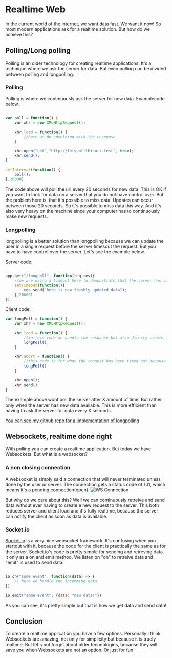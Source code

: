 # Realtime Web

In the current world of the internet, we want data fast. We want it now! So most modern applications ask for a realtime solution. But how do we achieve this? 

## Polling/Long polling

Polling is an older technology for creating realtime applications. It's a technique where we ask the server for data. But even polling can be divided between polling and longpolling.

### Polling 

Polling is where we continuously ask the server for new data. Examplecode below.

```javascript

var poll = function() {
	var xhr = new XMLHttpRequest();

	xhr.load = function() {
		//here we do something with the response
	}

	xhr.open("get","http://letspollthisurl.test", true);
	xhr.send();
}

setInterval(function() {
	poll();
},20000)

```

The code above will poll the url every 20 seconds for new data. This is OK if you want to look for data on a server that you do not have control over. But the problem here is, that it's possible to miss data. Updates can occur between those 20 seconds. So it's possible to miss data this way. And it's also very heavy on the machine since your computer has to continuously make new requests.

### Longpolling

longpolling is a better solution than longpolling because we can update the user in a single request before the server timesout the request. But you have to have control over the server. Let's see the example below.

Server code:

```javascript

app.get("/longpoll", function(req,res){
	//we are using a timeout here to demonstrate that the server has control over the request. The server will respond 20 seconds after the request. But you can basicly create any implementation. For example on user input.
	setTimeout(function(){
		res.send("here is new freshly updated data");
	},20000)
});

```

Client code:

```javascript
var longPoll = function() {
	var xhr = new XMLHttpRequest();

	xhr.load = function() {
		//in this code we handle the response but also directy create a new request. 
		longPoll();
	}

	xhr.abort = function() {
		//this code is for when the request has been timed out because there was no data available for too long. So the server wont store too many requests in memory.
		longPoll()
	}

	xhr.open();
	xhr.send()
}

```

The example above wont poll the server after X amount of time. But rather only when the server has new data available. This is more efficient than having to ask the server for data every X seconds. 

[You can see my github repo for a implementation of longpolling](https://github.com/Zekkie/browser-technologies-1819/tree/master/notifications)

## Websockets, realtime done right

With polling you can create a realtime application. But today we have Websockets. But what is a websocket? 

### A non closing connection

A websocket is simply said a connection that will never terminated unless done by the user or server. The connection gets a status code of 101, which means it's a pending connection(open). 
![WS Connection](https://i.gyazo.com/2d61272dc628b5d131c5001939ecee3c.png)

But why do we care about this? Well we can continuously retreive and send data without ever having to create e new request to the server. This both reduces server and client load and it's fully realtime, because the server can notify the client as soon as data is available. 

### Socket.io

[Socket.io](https://socket.io/) is a very nice websocket framework. It's confusing when you startout with it, because the code for the client is practically the same as for the server. Socket.io's code is pretty simple for sending and retreving data. it only as a on and emit method. We listen on "on" to retreive data and "emit" is used to send data.

```javascript

io.on("some event", function(data) => {
	// here we handle the incomming data
})

io.emit("some event", {data: "new data!"})

```
As you can see, it's pretty simple but that is how we get data and send data!

## Conclusion

To create a realtime application you have a few options. Personally I think Websockets are amazing, not only for simplicity but because it is truely realtime. But let's not forget about older technologies, because they will save you when Websockets are not an option. Or just for fun. 
